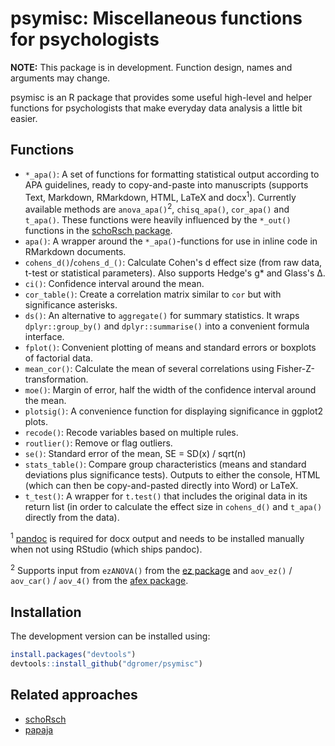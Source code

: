 # psymisc: Miscellaneous functions for psychologists

**NOTE:** This package is in development. Function design, names and arguments may change.

psymisc is an R package that provides some useful high-level and helper functions for psychologists that make everyday data analysis a little bit easier.

## Functions

-   `*_apa()`: A set of functions for formatting statistical output according to APA guidelines, ready to copy-and-paste into manuscripts (supports Text, Markdown, RMarkdown, HTML, LaTeX and docx<sup>1</sup>). Currently available methods are `anova_apa()`<sup>2</sup>, `chisq_apa()`, `cor_apa()` and `t_apa()`. These functions were heavily influenced by the `*_out()` functions in the [schoRsch package](http://cran.r-project.org/web/packages/schoRsch/).
-   `apa()`: A wrapper around the `*_apa()`-functions for use in inline code in RMarkdown documents.
-   `cohens_d()`/`cohens_d_()`: Calculate Cohen's d effect size (from raw data, t-test or statistical parameters). Also supports Hedge's g* and Glass's &Delta;.
-   `ci()`: Confidence interval around the mean.
-   `cor_table()`: Create a correlation matrix similar to `cor` but with significance asterisks.
-   `ds()`: An alternative to `aggregate()` for summary statistics. It wraps `dplyr::group_by()` and `dplyr::summarise()` into a convenient formula interface.
-   `fplot()`: Convenient plotting of means and standard errors or boxplots of factorial data.
-	`mean_cor()`: Calculate the mean of several correlations using Fisher-Z-transformation.
-   `moe()`: Margin of error, half the width of the confidence interval around the mean.
-   `plotsig()`: A convenience function for displaying significance in ggplot2 plots.
-   `recode()`: Recode variables based on multiple rules.
-   `routlier()`: Remove or flag outliers.
-   `se()`: Standard error of the mean, SE = SD(x) / sqrt(n)
-   `stats_table()`: Compare group characteristics (means and standard deviations plus significance tests). Outputs to either the console, HTML (which can then be copy-and-pasted directly into Word) or LaTeX.
-   `t_test()`: A wrapper for `t.test()` that includes the original data in its return list (in order to calculate the effect size in `cohens_d()` and `t_apa()` directly from the data).

<sup>1</sup> [pandoc](http://pandoc.org/) is required for docx output and needs to be installed manually when not using RStudio (which ships pandoc).

<sup>2</sup> Supports input from `ezANOVA()` from the [ez package](http://cran.r-project.org/package=ez) and `aov_ez()` / `aov_car()` / `aov_4()` from the [afex package](http://cran.r-project.org/package=afex).

## Installation

The development version can be installed using:

```r
install.packages("devtools")
devtools::install_github("dgromer/psymisc")
```

## Related approaches

-   [schoRsch](http://cran.r-project.org/web/packages/schoRsch/)
-   [papaja](https://github.com/crsh/papaja)
